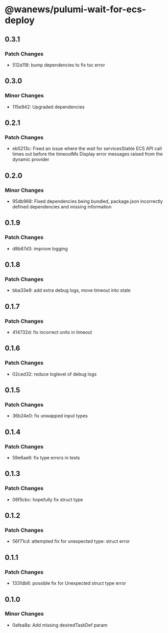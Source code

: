 # @wanews/pulumi-wait-for-ecs-deploy

## 0.3.1

### Patch Changes

- 512a118: bump dependencies to fix tsc error

## 0.3.0

### Minor Changes

- 115e942: Upgraded dependencies

## 0.2.1

### Patch Changes

- eb5213c: Fixed an issue where the wait for servicesStable ECS API call times out before the timeoutMs
  Display error messages raised from the dynamic provider

## 0.2.0

### Minor Changes

- 95db968: Fixed dependencies being bundled, package.json incorrectly defined dependencies and missing information

## 0.1.9

### Patch Changes

- d8b67d3: improve logging

## 0.1.8

### Patch Changes

- bba33e9: add extra debug logs, move timeout into state

## 0.1.7

### Patch Changes

- 414732d: fix incorrect units in timeout

## 0.1.6

### Patch Changes

- 02ced32: reduce loglevel of debug logs

## 0.1.5

### Patch Changes

- 36b24e0: fix unwapped input types

## 0.1.4

### Patch Changes

- 59e6ae6: fix type errors in tests

## 0.1.3

### Patch Changes

- 06f5cbc: hopefully fix struct type

## 0.1.2

### Patch Changes

- 56f71cd: attempted fix for unexpected type: struct error

## 0.1.1

### Patch Changes

- 1331db6: possible fix for Unexpected struct type error

## 0.1.0

### Minor Changes

- 0afea8a: Add missing desiredTaskDef param
